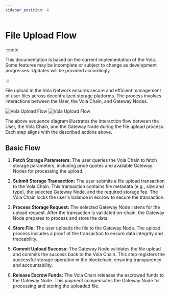 ```yaml
---
sidebar_position: 4
---
```


# File Upload Flow

:::note

This documentation is based on the current implementation of the Vola. Some features may be incomplete or subject to change as development progresses. Updates will be provided accordingly.

:::

File upload in the Vola Network ensures secure and efficient management of user files across decentralized storage platforms. The process involves interactions between the User, the Vola Chain, and Gateway Nodes.

![Vola Upload Flow](/diagrams/Vola-Upload-Flow-dark.png)
![Vola Upload Flow](/diagrams/Vola-Upload-Flow-light.png)

The above sequence diagram illustrates the interaction flow between the User, the Vola Chain, and the Gateway Node during the file upload process. Each step aligns with the described actions above.

## Basic Flow

1. **Fetch Storage Parameters:**
   The user queries the Vola Chain to fetch storage parameters, including price quotes and available Gateway Nodes for processing the upload.

2. **Submit Storage Transaction:**
   The user submits a file upload transaction to the Vola Chain. This transaction contains file metadata (e.g., size and type), the selected Gateway Node, and the required storage fee. The Vola Chain locks the user's balance in escrow to secure the transaction.

3. **Process Storage Request:**
   The selected Gateway Node listens for the upload request. After the transaction is validated on-chain, the Gateway Node prepares to process and store the data.

4. **Store File:**
   The user uploads the file to the Gateway Node. The upload process includes a proof of the transaction to ensure data integrity and traceability.

5. **Commit Upload Success:**
   The Gateway Node validates the file upload and commits the success back to the Vola Chain. This step registers the successful storage operation in the blockchain, ensuring transparency and accountability.

6. **Release Escrow Funds:**
   The Vola Chain releases the escrowed funds to the Gateway Node. This payment compensates the Gateway Node for processing and storing the uploaded file.

